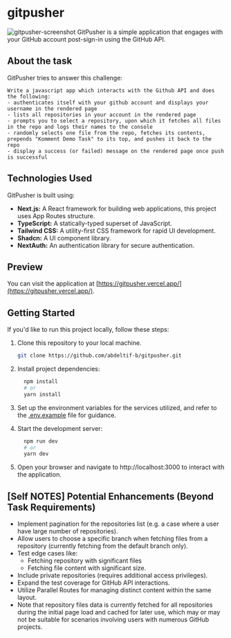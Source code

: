 # gitpusher

![gitpusher-screenshot](/public/img/gitpusher-screenshot.png)
GitPusher is a simple application that engages with your GitHub account post-sign-in using the GitHub API.

## About the task

GitPusher tries to answer this challenge:

```
Write a javascript app which interacts with the Github API and does the following:
- authenticates itself with your github account and displays your username in the rendered page
- lists all repositories in your account in the rendered page
- prompts you to select a repository, upon which it fetches all files in the repo and logs their names to the console
- randomly selects one file from the repo, fetches its contents, prepends "Komment Demo Task" to its top, and pushes it back to the repo
- display a success (or failed) message on the rendered page once push is successful
```

## Technologies Used

GitPusher is built using:

- **Next.js:** A React framework for building web applications, this project uses App Routes structure.
- **TypeScript:** A statically-typed superset of JavaScript.
- **Tailwind CSS:** A utility-first CSS framework for rapid UI development.
- **Shadcn:** A UI component library.
- **NextAuth:** An authentication library for secure authentication.

## Preview

You can visit the application at [https://gitpusher.vercel.app/](https://gitpusher.vercel.app/).

## Getting Started

If you'd like to run this project locally, follow these steps:

1. Clone this repository to your local machine.

   ```bash
   git clone https://github.com/abdeltif-b/gitpusher.git
   ```

2. Install project dependencies:
   ```bash
     npm install
     # or
     yarn install
   ```
3. Set up the environment variables for the services utilized, and refer to the [.env.example](https://github.com/abdeltif-b/gitpusher/blob/master/.env.example) file for guidance.
4. Start the development server:

   ```bash
     npm run dev
     # or
     yarn dev
   ```

5. Open your browser and navigate to http://localhost:3000 to interact with the application.

## [Self NOTES] Potential Enhancements (Beyond Task Requirements)

- Implement pagination for the repositories list (e.g. a case where a user have large number of repositories).
- Allow users to choose a specific branch when fetching files from a repository (currently fetching from the default branch only).
- Test edge cases like:
  - Fetching repository with significant files
  - Fetching file content with significant size.
- Include private repositories (requires additional access privileges).
- Expand the test coverage for GitHub API interactions.
- Utilize Parallel Routes for managing distinct content within the same layout.
- Note that repository files data is currently fetched for all repositories during the initial page load and cached for later use, which may or may not be suitable for scenarios involving users with numerous GitHub projects.
